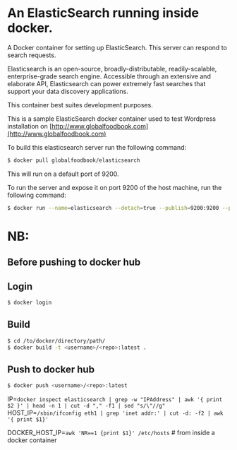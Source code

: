 # An ElasticSearch running inside docker.

A Docker container for setting up ElasticSearch. This server can respond to search requests.

Elasticsearch is an open-source, broadly-distributable, readily-scalable, enterprise-grade search engine. Accessible through an extensive and elaborate API, Elasticsearch can power extremely fast searches that support your data discovery applications.

This container best suites development purposes.

This is a sample ElasticSearch docker container used to test Wordpress installation on [http://www.globalfoodbook.com](http://www.globalfoodbook.com)


To build this elasticsearch server run the following command:

```bash
$ docker pull globalfoodbook/elasticsearch
```

This will run on a default port of 9200.

To run the server and expose it on port 9200 of the host machine, run the following command:

```bash
$ docker run --name=elasticsearch --detach=true --publish=9200:9200 --publish=9300:9300 elasticsearch

```

# NB:

## Before pushing to docker hub

## Login

```bash
$ docker login
```

## Build

```bash
$ cd /to/docker/directory/path/
$ docker build -t <username>/<repo>:latest .
```

## Push to docker hub

```bash
$ docker push <username>/<repo>:latest
```


IP=`docker inspect elasticsearch | grep -w "IPAddress" | awk '{ print $2 }' | head -n 1 | cut -d "," -f1 | sed "s/\"//g"`
HOST_IP=`/sbin/ifconfig eth1 | grep 'inet addr:' | cut -d: -f2 | awk '{ print $1}'`

DOCKER_HOST_IP=`awk 'NR==1 {print $1}' /etc/hosts` # from inside a docker container

